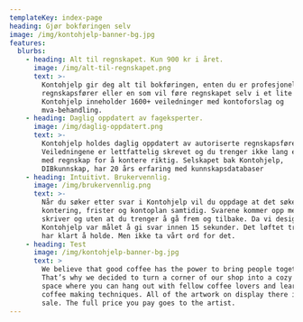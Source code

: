 ```yaml
---
templateKey: index-page
heading: Gjør bokføringen selv
image: /img/kontohjelp-banner-bg.jpg
features:
  blurbs:
    - heading: Alt til regnskapet. Kun 900 kr i året.
      image: /img/alt-til-regnskapet.png
      text: >-
        Kontohjelp gir deg alt til bokføringen, enten du er profesjonell
        regnskapsfører eller en som vil føre regnskapet selv i et lite ENK/AS.
        Kontohjelp inneholder 1600+ veiledninger med kontoforslag og
        mva-behandling.
    - heading: Daglig oppdatert av fageksperter.
      image: /img/daglig-oppdatert.png
      text: >-
        Kontohjelp holdes daglig oppdatert av autoriserte regnskapsførere.
        Veiledningene er lettfattelig skrevet og du trenger ikke lang erfaring
        med regnskap for å kontere riktig. Selskapet bak Kontohjelp,
        DIBkunnskap, har 20 års erfaring med kunnskapsdatabaser
    - heading: Intuitivt. Brukervennlig.
      image: /img/brukervennlig.png
      text: >-
        Når du søker etter svar i Kontohjelp vil du oppdage at det søkes i
        kontering, frister og kontoplan samtidig. Svarene kommer opp mens du
        skriver og uten at du trenger å gå frem og tilbake. Da vi designet
        Kontohjelp var målet å gi svar innen 15 sekunder. Det løftet tror vi vi
        har klart å holde. Men ikke ta vårt ord for det.
    - heading: Test
      image: /img/kontohjelp-banner-bg.jpg
      text: >
        We believe that good coffee has the power to bring people together.
        That’s why we decided to turn a corner of our shop into a cozy meeting
        space where you can hang out with fellow coffee lovers and learn about
        coffee making techniques. All of the artwork on display there is for
        sale. The full price you pay goes to the artist.
---
```


